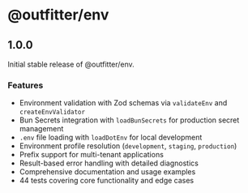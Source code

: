 # @outfitter/env

## 1.0.0

Initial stable release of @outfitter/env.

### Features

- Environment validation with Zod schemas via `validateEnv` and `createEnvValidator`
- Bun Secrets integration with `loadBunSecrets` for production secret management
- `.env` file loading with `loadDotEnv` for local development
- Environment profile resolution (`development`, `staging`, `production`)
- Prefix support for multi-tenant applications
- Result-based error handling with detailed diagnostics
- Comprehensive documentation and usage examples
- 44 tests covering core functionality and edge cases
